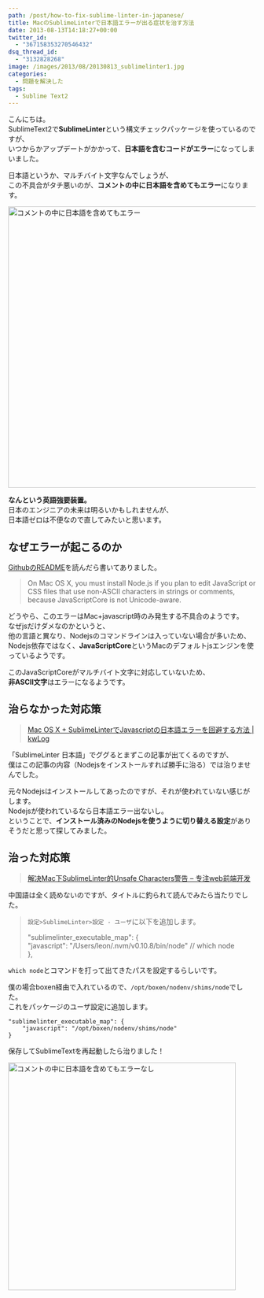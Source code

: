 ```yaml
---
path: /post/how-to-fix-sublime-linter-in-japanese/
title: MacのSublimeLinterで日本語エラーが出る症状を治す方法
date: 2013-08-13T14:18:27+00:00
twitter_id:
  - "367158353270546432"
dsq_thread_id:
  - "3132828268"
image: /images/2013/08/20130813_sublimelinter1.jpg
categories:
  - 問題を解決した
tags:
  - Sublime Text2
---
```

こんにちは。  
SublimeText2で**SublimeLinter**という構文チェックパッケージを使っているのですが、  
いつからかアップデートがかかって、**日本語を含むコードがエラー**になってしまいました。

日本語というか、マルチバイト文字なんでしょうが、  
この不具合がタチ悪いのが、**コメントの中に日本語を含めてもエラー**になります。

<img src="/images/2013/08/90f7e96e11d56ed0e19f02fae013ef9e1.png" alt="コメントの中に日本語を含めてもエラー" title="コメントの中に日本語を含めてもエラー.png" width="572" />

**なんという英語強要装置。**  
日本のエンジニアの未来は明るいかもしれませんが、  
日本語ゼロは不便なので直してみたいと思います。

<!--more-->

なぜエラーが起こるのか
----------------------------------------

[GithubのREADME](https://github.com/SublimeLinter/SublimeLinter)を読んだら書いてありました。

> On Mac OS X, you must install Node.js if you plan to edit JavaScript or CSS files that use non-ASCII characters in strings or comments, because JavaScriptCore is not Unicode-aware.

どうやら、このエラーはMac+javascript時のみ発生する不具合のようです。  
なぜjsだけダメなのかというと、  
他の言語と異なり、Nodejsのコマンドラインは入っていない場合が多いため、  
Nodejs依存ではなく、**JavaScriptCore**というMacのデフォルトjsエンジンを使っているようです。

このJavaScriptCoreがマルチバイト文字に対応していないため、  
**非ASCII文字**はエラーになるようです。

治らなかった対応策
----------------------------------------

> [Mac OS X + SublimeLinterでJavascriptの日本語エラーを回避する方法 \| kwLog](http://blog.makotokw.com/2012/11/06/mac-os-x-sublimelinter%E3%81%A7javascript%E3%81%AE%E6%97%A5%E6%9C%AC%E8%AA%9E%E3%82%A8%E3%83%A9%E3%83%BC%E3%82%92%E5%9B%9E%E9%81%BF%E3%81%99%E3%82%8B%E6%96%B9%E6%B3%95/)

「SublimeLinter 日本語」でググるとまずこの記事が出てくるのですが、  
僕はこの記事の内容（Nodejsをインストールすれば勝手に治る）では治りませんでした。

元々Nodejsはインストールしてあったのですが、それが使われていない感じがします。  
Nodejsが使われているなら日本語エラー出ないし。  
ということで、**インストール済みのNodejsを使うように切り替える設定**がありそうだと思って探してみました。

治った対応策
----------------------------------------

> [解决Mac下SublimeLinter的Unsafe Characters警告 – 专注web前端开发](http://www.fantxi.com/blog/archives/mac-fix-js-lint/)

中国語は全く読めないのですが、タイトルに釣られて読んでみたら当たりでした。

> `設定>SublimeLinter>設定 - ユーザ`に以下を追加します。
> 
> "sublimelinter\_executable\_map": {  
> "javascript": "/Users/leon/.nvm/v0.10.8/bin/node" // which node  
> },

`which node`とコマンドを打って出てきたパスを設定するらしいです。

僕の場合boxen経由で入れているので、`/opt/boxen/nodenv/shims/node`でした。  
これをパッケージのユーザ設定に追加します。

```
"sublimelinter_executable_map": {
    "javascript": "/opt/boxen/nodenv/shims/node"
}
```

保存してSublimeTextを再起動したら治りました！

<img src="/images/2013/08/ee9eefaa7f57d09488f344b5dc980a92.png" alt="コメントの中に日本語を含めてもエラーなし" title="コメントの中に日本語を含めてもエラーなし.png" width="463" />

<div style="font-size:0px;height:0px;line-height:0px;margin:0;padding:0;clear:both">
</div>